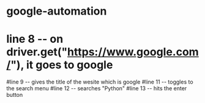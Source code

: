 # google-automation
# line 8 -- on driver.get("https://www.google.com/"), it goes to google
#line 9 -- gives the title of the wesite which is google
#line 11 -- toggles to the search menu 
#line 12  -- searches "Python"
#line 13 -- hits the enter button


